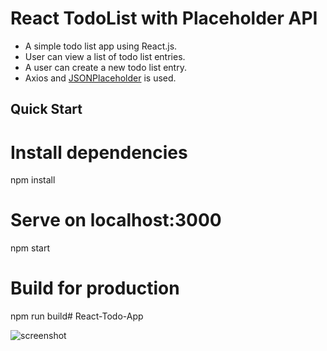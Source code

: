 # React TodoList with Placeholder API

- A simple todo list app using React.js.
- User can view a list of todo list entries.
- A user can create a new todo list entry.
- Axios and [JSONPlaceholder](https://jsonplaceholder.typicode.com/) is used.

## Quick Start

# Install dependencies
npm install

# Serve on localhost:3000
npm start

# Build for production
npm run build# React-Todo-App

![screenshot](https://user-images.githubusercontent.com/14060649/145698602-4da73ea7-a5f9-4655-8b92-328a12d057cf.jpg)
